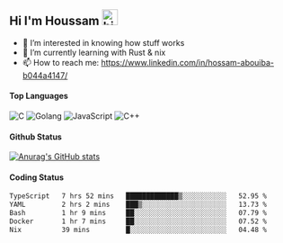## Hi I'm Houssam <img src="https://user-images.githubusercontent.com/1303154/88677602-1635ba80-d120-11ea-84d8-d263ba5fc3c0.gif" width="28px" alt="hi">

- 👀 I’m interested in knowing how stuff works
- 🔭 I’m currently learning with Rust & nix
- 📫 How to reach me: https://www.linkedin.com/in/hossam-abouiba-b044a4147/

#### Top Languages

![C](https://img.shields.io/badge/c-%2300599C.svg?style=for-the-badge&logo=c&logoColor=white)
![Golang](https://img.shields.io/badge/go-blue?style=for-the-badge&logo=Goland)
![JavaScript](https://img.shields.io/badge/javascript-%23323330.svg?style=for-the-badge&logo=javascript&logoColor=%23F7DF1E)
![C++](https://img.shields.io/badge/C%2B%2B-blue?style=for-the-badge&logo=C%2B%2B)


#### Github Status
[![Anurag's GitHub stats](https://github-readme-stats.vercel.app/api?username=0xhoussam&theme=tokyonight)](https://github.com/anuraghazra/github-readme-stats)

#### Coding Status
<!--START_SECTION:waka-->

```txt
TypeScript   7 hrs 52 mins   █████████████▒░░░░░░░░░░░   52.95 %
YAML         2 hrs 2 mins    ███▒░░░░░░░░░░░░░░░░░░░░░   13.73 %
Bash         1 hr 9 mins     ██░░░░░░░░░░░░░░░░░░░░░░░   07.79 %
Docker       1 hr 7 mins     ██░░░░░░░░░░░░░░░░░░░░░░░   07.52 %
Nix          39 mins         █░░░░░░░░░░░░░░░░░░░░░░░░   04.48 %
```

<!--END_SECTION:waka-->
